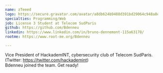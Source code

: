 ```yaml
---
name: zTeeed
logo: https://secure.gravatar.com/avatar/a8db624b9488d391bd29064c948a8e45
specialties: Programming/Web
job: License 3 Student at Telecom SudParis
github: https://github.com/Bdenneu
linkedin: https://www.linkedin.com/in/bruno-dennemont-115a63178/
rootme: https://www.root-me.org/Bdenneu

---
```

Vice President of HackademINT, cybersecurity club of Telecom SudParis.<br /> 
(Twitter: <a href="https://twitter.com/hackademint">https://twitter.com/hackademint</a>)<br /> 
Bdenneu joined the team. Get ready! 
